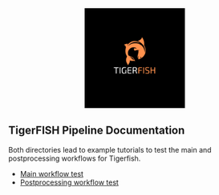 <div align="center">
    <a href="#readme"><img src="../docs/img/tigerfish.png" width="200"></a>
</div>

## TigerFISH Pipeline Documentation

Both directories lead to example tutorials to test the main and postprocessing workflows for Tigerfish.

* [Main workflow test](main/)
* [Postprocessing workflow test](postprocess/)
